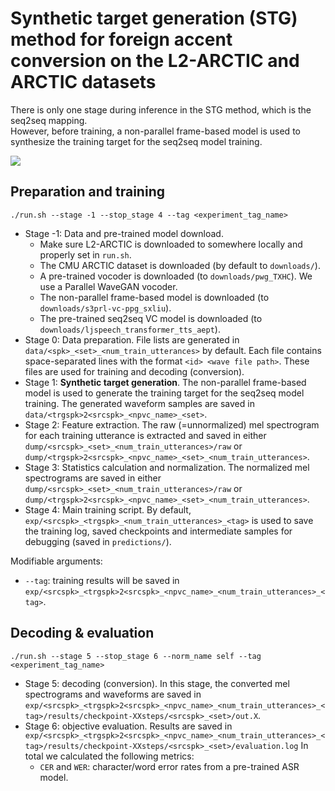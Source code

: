 # Synthetic target generation (STG) method for foreign accent conversion on the L2-ARCTIC and ARCTIC datasets

There is only one stage during inference in the STG method, which is the seq2seq mapping.  
However, before training, a non-parallel frame-based model is used to synthesize the training target for the seq2seq model training.

![](https://unilight.github.io/Publication-Demos/publications/fac-evaluate/imgs/method.png)

## Preparation and training

```
./run.sh --stage -1 --stop_stage 4 --tag <experiment_tag_name>
```

- Stage -1: Data and pre-trained model download.
    - Make sure L2-ARCTIC is downloaded to somewhere locally and properly set in `run.sh`.
    - The CMU ARCTIC dataset is downloaded (by default to `downloads/`).
    - A pre-trained vocoder is downloaded (to `downloads/pwg_TXHC`). We use a Parallel WaveGAN vocoder.
    - The non-parallel frame-based model is downloaded (to `downloads/s3prl-vc-ppg_sxliu`).
    - The pre-trained seq2seq VC model is downloaded (to `downloads/ljspeech_transformer_tts_aept`).
- Stage 0: Data preparation. File lists are generated in `data/<spk>_<set>_<num_train_utterances>` by default. Each file contains space-separated lines with the format `<id> <wave file path>`. These files are used for training and decoding (conversion).
- Stage 1: **Synthetic target generation**. The non-parallel frame-based model is used to generate the training target for the seq2seq model training. The generated waveform samples are saved in `data/<trgspk>2<srcspk>_<npvc_name>_<set>`.
- Stage 2: Feature extraction. The raw (=unnormalized) mel spectrogram for each training utterance is extracted and saved in either `dump/<srcspk>_<set>_<num_train_utterances>/raw` or `dump/<trgspk>2<srcspk>_<npvc_name>_<set>_<num_train_utterances>`.
- Stage 3: Statistics calculation and normalization. The normalized mel spectrograms are saved in either `dump/<srcspk>_<set>_<num_train_utterances>/raw` or `dump/<trgspk>2<srcspk>_<npvc_name>_<set>_<num_train_utterances>`.
- Stage 4: Main training script. By default, `exp/<srcspk>_<trgspk>_<num_train_utterances>_<tag>` is used to save the training log, saved checkpoints and intermediate samples for debugging (saved in `predictions/`).

Modifiable arguments:
- `--tag`: training results will be saved in `exp/<srcspk>_<trgspk>2<srcspk>_<npvc_name>_<num_train_utterances>_<tag>`.

## Decoding & evaluation

```
./run.sh --stage 5 --stop_stage 6 --norm_name self --tag <experiment_tag_name>
```

- Stage 5: decoding (conversion). In this stage, the converted mel spectrograms and waveforms are saved in `exp/<srcspk>_<trgspk>2<srcspk>_<npvc_name>_<num_train_utterances>_<tag>/results/checkpoint-XXsteps/<srcspk>_<set>/out.X`.
- Stage 6: objective evaluation. Results are saved in `exp/<srcspk>_<trgspk>2<srcspk>_<npvc_name>_<num_train_utterances>_<tag>/results/checkpoint-XXsteps/<srcspk>_<set>/evaluation.log` In total we calculated the following metrics:
  - `CER` and `WER`: character/word error rates from a pre-trained ASR model.
